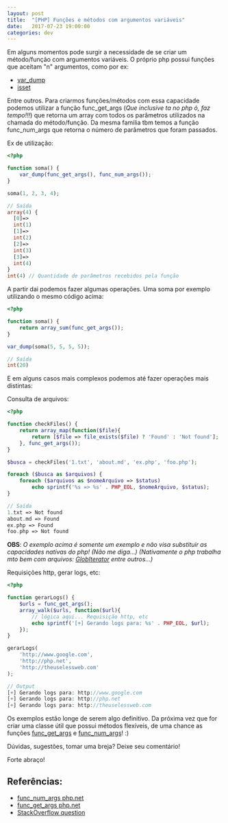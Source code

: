 ```yaml
---
layout: post
title:  "[PHP] Funções e métodos com argumentos variáveis"
date:   2017-07-23 19:00:00
categories: dev
---
```


Em alguns momentos pode surgir a necessidade de se criar um método/função com argumentos variáveis.
O próprio php possui funções que aceitam "n" argumentos, como por ex:

- [var_dump](http://php.net/manual/en/function.var-dump.php)
- [isset](http://php.net/manual/en/function.isset.php)

Entre outros. Para criarmos funções/métodos com essa capacidade podemos utilizar a função
func_get_args (*Que inclusive ta no php ó, faz tempo!!!*) que retorna um array com todos os parâmetros utilizados na chamada do método/função.
Da mesma familia tbm temos a função func_num_args que retorna o número de parâmetros que foram passados.

Ex de utilização:

```php
<?php

function soma() {
    var_dump(func_get_args(), func_num_args());
}

soma(1, 2, 3, 4);

// Saída
array(4) {
  [0]=>
  int(1)
  [1]=>
  int(2)
  [2]=>
  int(3)
  [3]=>
  int(4)
}
int(4) // Quantidade de parâmetros recebidos pela função
```

A partir dai podemos fazer algumas operações. Uma soma por exemplo utilizando o mesmo código acima:

```php
<?php

function soma() {
    return array_sum(func_get_args());
}

var_dump(soma(5, 5, 5, 5));

// Saída
int(20)
```

E em alguns casos mais complexos podemos até fazer operações mais distintas:

Consulta de arquivos:

```php
<?php

function checkFiles() {
    return array_map(function($file){
        return [$file => file_exists($file) ? 'Found' : 'Not found'];
    }, func_get_args());
}

$busca = checkFiles('1.txt', 'about.md', 'ex.php', 'foo.php');

foreach ($busca as $arquivos) {
    foreach ($arquivos as $nomeArquivo => $status)
        echo sprintf('%s => %s' . PHP_EOL, $nomeArquivo, $status);
}

// Saída
1.txt => Not found
about.md => Found
ex.php => Found
foo.php => Not found
```
**OBS**: *O exemplo acima é somente um exemplo e não visa substituir as capacidades nativas do php! (Não me diga...)
(Nativamente o php trabalha mto bem com arquivos: [GlobIterator](http://php.net/manual/en/class.globiterator.php) entre outros...)*

Requisições http, gerar logs, etc:

```php
<?php

function gerarLogs() {
    $urls = func_get_args();
    array_walk($urls, function($url){
        // lógica aqui... Requisição http, etc
        echo sprintf('[+] Gerando logs para: %s' . PHP_EOL, $url);
    });
}

gerarLogs(
    'http://www.google.com',
    'http://php.net',
    'http://theuselessweb.com'
);

// Output
[+] Gerando logs para: http://www.google.com
[+] Gerando logs para: http://php.net
[+] Gerando logs para: http://theuselessweb.com
```

Os exemplos estão longe de serem algo definitivo. Da próxima vez que for criar uma classe útil
que possui métodos flexíveis, de uma chance as funções [func_get_args](http://php.net/manual/en/function.func-get-args.php) e [func_num_args](http://php.net/manual/en/function.func-num-args.php)! :)

Dúvidas, sugestões, tomar uma breja?
Deixe seu comentário!

Forte abraço!

Referências:
---
- [func_num_args php.net](http://php.net/manual/en/function.func-num-args.php)
- [func_get_args php.net](http://php.net/manual/en/function.func-get-args.php)
- [StackOverflow question](https://stackoverflow.com/a/11480452/3941753)